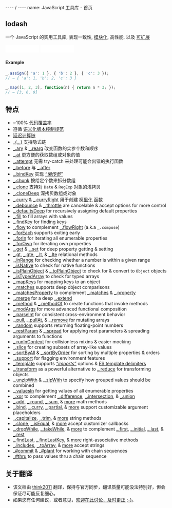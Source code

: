 ---- / ----
name: JavaScript 工具库 - 首页

## lodash
一个 JavaScript 的实用工具库, 表现一致性, [模块化](https://www.npmjs.com/browse/keyword/lodash-modularized), 高性能, 以及 [可扩展](#features)

<iframe style="width:105px;height:25px" allowtransparency="" frameborder="0" scrolling="no" src="./github-btn.html?user=lodash&amp;repo=lodash&amp;count=true&amp;type=watch"></iframe>
<iframe style="width:105px; height:25px" allowtransparency="" frameborder="0" scrolling="no" src="./github-btn.html?user=lodash&amp;repo=lodash&amp;count=true&amp;type=fork"></iframe>

#### Example

```js
_.assign({ 'a': 1 }, { 'b': 2 }, { 'c': 3 });
// → { 'a': 1, 'b': 2, 'c': 3 }

_.map([1, 2, 3], function(n) { return n * 3; });
// → [3, 6, 9]
```

## 特点

*   ~100% [代码覆盖率](https://coveralls.io/github/lodash)
*   遵循 [语义化版本控制规范](http://semver.org/)
*   [延迟计算链](http://filimanjaro.com/blog/2014/introducing-lazy-evaluation/)
*   [_(…)](/_) 支持隐式链
*   [_.ary](/ary) & [_.rearg](/rearg) 改变函数的实参个数和顺序
*   [_.at](/at) 更方便的获取数组或对象的值
*   [_.attempt](/attempt) 无需 try-catch 来处理可能会出错的执行函数
*   [_.before](/before) 与 [_.after](/after) 
*   [_.bindKey](/bindKey) 实现 [_“懒传参”_](http://michaux.ca/articles/lazy-function-definition-pattern)
*   [_.chunk](/chunk) 按给定个数来拆分数组
*   [_.clone](/clone) 支持对 `Date` & `RegExp` 对象的浅拷贝
*   [_.cloneDeep](/cloneDeep) 深拷贝数组或对象
*   [_.curry](/curry) & [_.curryRight](/curryRight) 用于创建 [柯里化](http://hughfdjackson.com/javascript/why-curry-helps/) 函数
*   [_.debounce](/debounce) & [_.throttle](/throttle) are cancelable & accept options for more control
*   [_.defaultsDeep](/defaultsDeep) for recursively assigning default properties
*   [_.fill](/fill) to fill arrays with values
*   [_.findKey](/findKey) for finding keys
*   [_.flow](/flow) to complement [_.flowRight](/flowRight) (a.k.a `_.compose`)
*   [_.forEach](/forEach) supports exiting early
*   [_.forIn](/forIn) for iterating all enumerable properties
*   [_.forOwn](/forOwn) for iterating own properties
*   [_.get](/get) & [_.set](/set) for deep property getting & setting
*   [_.gt](/gt), [_.gte](/gte), [_.lt](/lt), & [_.lte](/lte) relational methods
*   [_.inRange](/inRange) for checking whether a number is within a given range
*   [_.isNative](/isNative) to check for native functions
*   [_.isPlainObject](/isPlainObject) & [_.toPlainObject](/toPlainObject) to check for & convert to `Object` objects
*   [_.isTypedArray](/isTypedArray) to check for typed arrays
*   [_.mapKeys](/mapKeys) for mapping keys to an object
*   [_.matches](/matches) supports deep object comparisons
*   [_.matchesProperty](/matchesProperty) to complement [_.matches](/matches) & [_.property](/property)
*   [_.merge](/merge) for a deep [_.extend](/extend)
*   [_.method](/method) & [_.methodOf](/methodOf) to create functions that invoke methods
*   [_.modArgs](/modArgs) for more advanced functional composition
*   [_.parseInt](/parseInt) for consistent cross-environment behavior
*   [_.pull](/pull), [_.pullAt](/pullAt), & [_.remove](/remove) for mutating arrays
*   [_.random](/random) supports returning floating-point numbers
*   [_.restParam](/restParam) & [_.spread](/spread) for applying rest parameters & spreading arguments to functions
*   [_.runInContext](/runInContext) for collisionless mixins & easier mocking
*   [_.slice](/slice) for creating subsets of array-like values
*   [_.sortByAll](/sortByAll) & [_.sortByOrder](/sortByOrder) for sorting by multiple properties & orders
*   [_.support](/support) for flagging environment features
*   [_.template](/template) supports [_“imports”_](/templateSettings-imports) options & [ES template delimiters](http://people.mozilla.org/%7Ejorendorff/es6-draft.html#sec-template-literal-lexical-components)
*   [_.transform](/transform) as a powerful alternative to [_.reduce](/reduce) for transforming objects
*   [_.unzipWith](/unzipWith) & [_.zipWith](/zipWith) to specify how grouped values should be combined
*   [_.valuesIn](/valuesIn) for getting values of all enumerable properties
*   [_.xor](/xor) to complement [_.difference](/difference), [_.intersection](/intersection), & [_.union](/union)
*   [_.add](/add), [_.round](/round), [_.sum](/sum), & [more](/docs "_.ceil & _.floor") math methods
*   [_.bind](/bind), [_.curry](/curry), [_.partial](/partial), & [more](/docs "_.bindKey, _.curryRight, _.partialRight") support customizable argument placeholders
*   [_.capitalize](/capitalize), [_.trim](/trim), & [more](/docs "_.camelCase, _.deburr, _.endsWith, _.escapeRegExp, _.kebabCase, _.pad, _.padLeft, _.padRight, _.repeat, _.snakeCase, _.startsWith, _.trimLeft, _.trimRight, _.trunc, _.words") string methods
*   [_.clone](/clone), [_.isEqual](/isEqual), & [more](/docs "_.assign, _.cloneDeep, _.merge") accept customizer callbacks
*   [_.dropWhile](/dropWhile), [_.takeWhile](/takeWhile), & [more](/docs "_.drop, _.dropRight, _.dropRightWhile, _.take, _.takeRight, _.takeRightWhile") to complement [_.first](/first), [_.initial](/initial), [_.last](/last), & [_.rest](/rest)
*   [_.findLast](/findLast), [_.findLastKey](/findLastKey), & [more](/docs "_.curryRight, _.dropRight, _.dropRightWhile, _.flowRight, _.forEachRight, _.forInRight, _.forOwnRight, _.padRight, partialRight, _.takeRight, _.trimRight, _.takeRightWhile") right-associative methods
*   [_.includes](/includes), [_.toArray](/toArray), & [more](/docs "_.at, _.countBy, _.every, _.filter, _.find, _.findLast, _.findWhere, _.forEach, _.forEachRight, _.groupBy, _.indexBy, _.invoke, _.map, _.max, _.min, _.partition, _.pluck, _.reduce, _.reduceRight, _.reject, _.shuffle, _.size, _.some, _.sortBy, _.sortByAll, _.sortByOrder, _.sum, _.where") accept strings
*   [_#commit](/prototype-commit) & [_#plant](/prototype-plant) for working with chain sequences
*   [_#thru](/thru) to pass values thru a chain sequence

## 关于翻译
* 该文档由 [think2011](https://github.com/think2011/) 翻译，保持与官方同步，翻译质量可能没法特别好，但会保证尽可能反复细心。
* 如果您有任何建议，或者意见，[欢迎在此讨论，及时更正 ;-)](https://github.com/think2011/lodash-zh/issues)。
